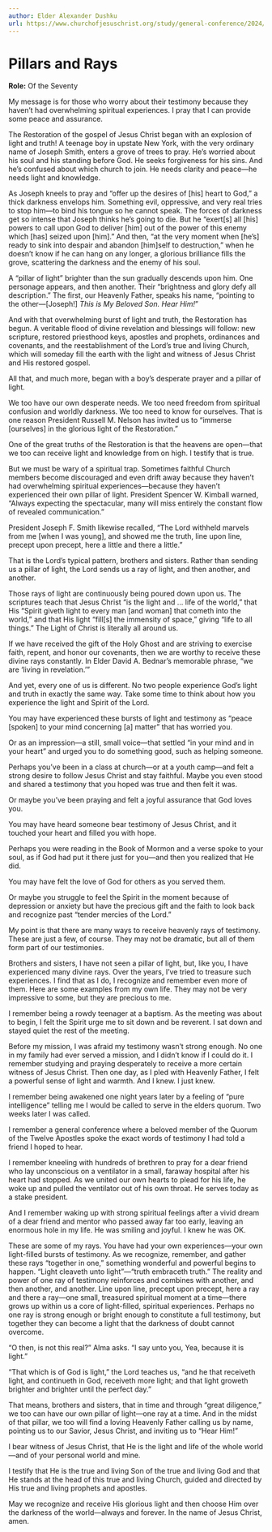 ```yaml
---
author: Elder Alexander Dushku
url: https://www.churchofjesuschrist.org/study/general-conference/2024/04/15dushku?lang=eng
---
```


# Pillars and Rays

**Role:** Of the Seventy

<a name="p1"></a>My message is for those who worry about their testimony because they haven’t had overwhelming spiritual experiences. I pray that I can provide some peace and assurance.

<a name="p2"></a>The Restoration of the gospel of Jesus Christ began with an explosion of light and truth! A teenage boy in upstate New York, with the very ordinary name of Joseph Smith, enters a grove of trees to pray. He’s worried about his soul and his standing before God. He seeks forgiveness for his sins. And he’s confused about which church to join. He needs clarity and peace—he needs light and knowledge.

<a name="p3"></a>As Joseph kneels to pray and “offer up the desires of \[his] heart to God,” a thick darkness envelops him. Something evil, oppressive, and very real tries to stop him—to bind his tongue so he cannot speak. The forces of darkness get so intense that Joseph thinks he’s going to die. But he “exert\[s] all \[his] powers to call upon God to deliver \[him] out of the power of this enemy which \[has] seized upon \[him].” And then, “at the very moment when \[he’s] ready to sink into despair and abandon \[him]self to destruction,” when he doesn’t know if he can hang on any longer, a glorious brilliance fills the grove, scattering the darkness and the enemy of his soul.

<a name="p4"></a>A “pillar of light” brighter than the sun gradually descends upon him. One personage appears, and then another. Their “brightness and glory defy all description.” The first, our Heavenly Father, speaks his name, “pointing to the other—\[Joseph!] *This is My Beloved Son. Hear Him!*”

<a name="p5"></a>And with that overwhelming burst of light and truth, the Restoration has begun. A veritable flood of divine revelation and blessings will follow: new scripture, restored priesthood keys, apostles and prophets, ordinances and covenants, and the reestablishment of the Lord’s true and living Church, which will someday fill the earth with the light and witness of Jesus Christ and His restored gospel.

<a name="p6"></a>All that, and much more, began with a boy’s desperate prayer and a pillar of light.

<a name="p7"></a>We too have our own desperate needs. We too need freedom from spiritual confusion and worldly darkness. We too need to know for ourselves. That is one reason President Russell M. Nelson has invited us to “immerse \[ourselves] in the glorious light of the Restoration.”

<a name="p8"></a>One of the great truths of the Restoration is that the heavens are open—that we too can receive light and knowledge from on high. I testify that is true.

<a name="p9"></a>But we must be wary of a spiritual trap. Sometimes faithful Church members become discouraged and even drift away because they haven’t had overwhelming spiritual experiences—because they haven’t experienced their own pillar of light. President Spencer W. Kimball warned, “Always expecting the spectacular, many will miss entirely the constant flow of revealed communication.”

<a name="p10"></a>President Joseph F. Smith likewise recalled, “The Lord withheld marvels from me \[when I was young], and showed me the truth, line upon line, precept upon precept, here a little and there a little.”

<a name="p11"></a>That is the Lord’s typical pattern, brothers and sisters. Rather than sending us a pillar of light, the Lord sends us a ray of light, and then another, and another.

<a name="p12"></a>Those rays of light are continuously being poured down upon us. The scriptures teach that Jesus Christ “is the light and … life of the world,” that His “Spirit giveth light to every man \[and woman] that cometh into the world,” and that His light “fill\[s] the immensity of space,” giving “life to all things.” The Light of Christ is literally all around us.

<a name="p13"></a>If we have received the gift of the Holy Ghost and are striving to exercise faith, repent, and honor our covenants, then we are worthy to receive these divine rays constantly. In Elder David A. Bednar’s memorable phrase, “we are ‘living in revelation.’”

<a name="p14"></a>And yet, every one of us is different. No two people experience God’s light and truth in exactly the same way. Take some time to think about how you experience the light and Spirit of the Lord.

<a name="p15"></a>You may have experienced these bursts of light and testimony as “peace \[spoken] to your mind concerning \[a] matter” that has worried you.

<a name="p16"></a>Or as an impression—a still, small voice—that settled “in your mind and in your heart” and urged you to do something good, such as helping someone.

<a name="p17"></a>Perhaps you’ve been in a class at church—or at a youth camp—and felt a strong desire to follow Jesus Christ and stay faithful. Maybe you even stood and shared a testimony that you hoped was true and then felt it was.

<a name="p18"></a>Or maybe you’ve been praying and felt a joyful assurance that God loves you.

<a name="p19"></a>You may have heard someone bear testimony of Jesus Christ, and it touched your heart and filled you with hope.

<a name="p20"></a>Perhaps you were reading in the Book of Mormon and a verse spoke to your soul, as if God had put it there just for you—and then you realized that He did.

<a name="p21"></a>You may have felt the love of God for others as you served them.

<a name="p22"></a>Or maybe you struggle to feel the Spirit in the moment because of depression or anxiety but have the precious gift and the faith to look back and recognize past “tender mercies of the Lord.”

<a name="p23"></a>My point is that there are many ways to receive heavenly rays of testimony. These are just a few, of course. They may not be dramatic, but all of them form part of our testimonies.

<a name="p24"></a>Brothers and sisters, I have not seen a pillar of light, but, like you, I have experienced many divine rays. Over the years, I’ve tried to treasure such experiences. I find that as I do, I recognize and remember even more of them. Here are some examples from my own life. They may not be very impressive to some, but they are precious to me.

<a name="p25"></a>I remember being a rowdy teenager at a baptism. As the meeting was about to begin, I felt the Spirit urge me to sit down and be reverent. I sat down and stayed quiet the rest of the meeting.

<a name="p26"></a>Before my mission, I was afraid my testimony wasn’t strong enough. No one in my family had ever served a mission, and I didn’t know if I could do it. I remember studying and praying desperately to receive a more certain witness of Jesus Christ. Then one day, as I pled with Heavenly Father, I felt a powerful sense of light and warmth. And I knew. I just knew.

<a name="p27"></a>I remember being awakened one night years later by a feeling of “pure intelligence” telling me I would be called to serve in the elders quorum. Two weeks later I was called.

<a name="p28"></a>I remember a general conference where a beloved member of the Quorum of the Twelve Apostles spoke the exact words of testimony I had told a friend I hoped to hear.

<a name="p29"></a>I remember kneeling with hundreds of brethren to pray for a dear friend who lay unconscious on a ventilator in a small, faraway hospital after his heart had stopped. As we united our own hearts to plead for his life, he woke up and pulled the ventilator out of his own throat. He serves today as a stake president.

<a name="p30"></a>And I remember waking up with strong spiritual feelings after a vivid dream of a dear friend and mentor who passed away far too early, leaving an enormous hole in my life. He was smiling and joyful. I knew he was OK.

<a name="p31"></a>These are some of my rays. You have had your own experiences—your own light\-filled bursts of testimony. As we recognize, remember, and gather these rays “together in one,” something wonderful and powerful begins to happen. “Light cleaveth unto light”—“truth embraceth truth.” The reality and power of one ray of testimony reinforces and combines with another, and then another, and another. Line upon line, precept upon precept, here a ray and there a ray—one small, treasured spiritual moment at a time—there grows up within us a core of light\-filled, spiritual experiences. Perhaps no one ray is strong enough or bright enough to constitute a full testimony, but together they can become a light that the darkness of doubt cannot overcome.

<a name="p32"></a>“O then, is not this real?” Alma asks. “I say unto you, Yea, because it is light.”

<a name="p33"></a>“That which is of God is light,” the Lord teaches us, “and he that receiveth light, and continueth in God, receiveth more light; and that light groweth brighter and brighter until the perfect day.”

<a name="p34"></a>That means, brothers and sisters, that in time and through “great diligence,” we too can have our own pillar of light—one ray at a time. And in the midst of that pillar, we too will find a loving Heavenly Father calling us by name, pointing us to our Savior, Jesus Christ, and inviting us to “Hear Him!”

<a name="p35"></a>I bear witness of Jesus Christ, that He is the light and life of the whole world—and of your personal world and mine.

<a name="p36"></a>I testify that He is the true and living Son of the true and living God and that He stands at the head of this true and living Church, guided and directed by His true and living prophets and apostles.

<a name="p37"></a>May we recognize and receive His glorious light and then choose Him over the darkness of the world—always and forever. In the name of Jesus Christ, amen.
